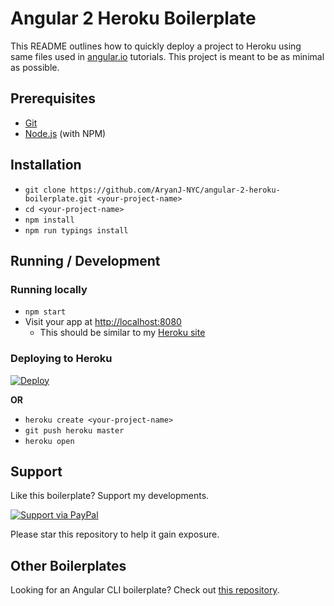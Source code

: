 # Angular 2 Heroku Boilerplate
This README outlines how to quickly deploy a project to Heroku using same files used in [angular.io](https://angular.io) tutorials. This project is meant to be as minimal as possible.

## Prerequisites
* [Git](http://git-scm.com/)
* [Node.js](http://nodejs.org/) (with NPM)

## Installation
* `git clone https://github.com/AryanJ-NYC/angular-2-heroku-boilerplate.git <your-project-name>`
* `cd <your-project-name>`
* `npm install`
* `npm run typings install`

## Running / Development
### Running locally
* `npm start`
* Visit your app at [http://localhost:8080](http://localhost:8080)
  * This should be similar to my [Heroku site](https://angular-2-heroku-boilerplate.herokuapp.com/)

### Deploying to Heroku
[![Deploy](https://www.herokucdn.com/deploy/button.svg)](https://heroku.com/deploy)

**OR**

* `heroku create <your-project-name>`
* `git push heroku master`
* `heroku open`

## Support
Like this boilerplate? Support my developments.

[![Support via PayPal](https://cdn.rawgit.com/twolfson/paypal-github-button/1.0.0/dist/button.svg)](https://www.paypal.me/AryanJ)

Please star this repository to help it gain exposure.

## Other Boilerplates
Looking for an Angular CLI boilerplate?  Check out [this repository](https://github.com/AryanJ-NYC/angular-cli-heroku-boilerplate).
